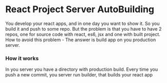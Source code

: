 # React Project Server AutoBuilding

You develop your react apps, and in one day you want to show it. So you build it and push to some repo. But the problem is that you have to have 2 repos, one for
source code with react, es6, jsx and one with built project.
How to avoid this problem - The answer is build app on you production server.

### How it works
In you server you have a directory with production build. Every time you push a new commit, you server run builder, that builds your react app